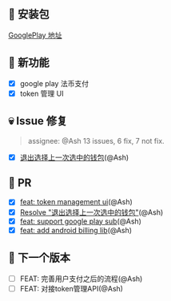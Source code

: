 ## 🚀 安装包

[GooglePlay 地址](https://play.google.com/store/apps/details?id=com.dalvey.litewallet)

## 🎉 新功能

- [x] google play 法币支付
- [x] token 管理 UI

## 💀 Issue 修复

> assignee: @Ash 13 issues, 6 fix, 7 not fix.

- [x] [退出选择上一次选中的钱包](https://gitlab.com/dalvey/lightwallet-mobile/-/issues/138)(@Ash)

## 🫵 PR

- [x] [feat: token management ui](https://gitlab.com/dalvey/lightwallet-mobile/-/merge_requests/144)(@Ash)
- [x] [Resolve "退出选择上一次选中的钱包"](https://gitlab.com/dalvey/lightwallet-mobile/-/merge_requests/143)(@Ash)
- [x] [feat: support google play sub](https://gitlab.com/dalvey/lightwallet-mobile/-/merge_requests/142)(@Ash)
- [x] [feat: add android billing lib](https://gitlab.com/dalvey/lightwallet-mobile/-/merge_requests/141)(@Ash)

## 📅 下一个版本

- [ ] FEAT: 完善用户支付之后的流程(@Ash)
- [ ] FEAT: 对接token管理API(@Ash)
